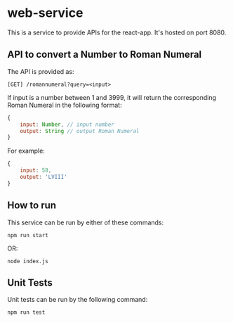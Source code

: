 # web-service

This is a service to provide APIs for the react-app. It's hosted on port 8080.

## API to convert a Number to Roman Numeral

The API is provided as:

`[GET] /romannumeral?query=<input>`

If input is a number between 1 and 3999, it will return the corresponding Roman Numeral in the following format:

```JavaScript
{
    input: Number, // input number
    output: String // output Roman Numeral
}
```

For example:

```JavaScript
{
    input: 58,
    output: 'LVIII'
}
```

## How to run

This service can be run by either of these commands:

`npm run start`

OR:

`node index.js`

## Unit Tests

Unit tests can be run by the following command:

`npm run test`
